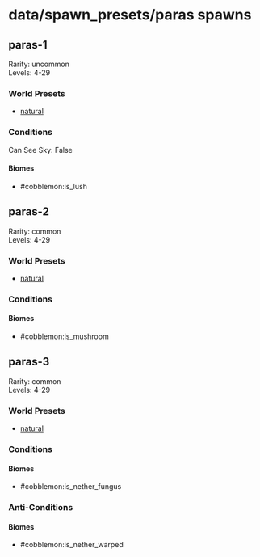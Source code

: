 # data/spawn_presets/paras spawns  
  
## paras-1  
Rarity: uncommon  
Levels: 4-29  
  
### World Presets  
* [natural](/data/world_presets/natural.md)  
  
### Conditions  
Can See Sky: False  
  
#### Biomes  
  * #cobblemon:is_lush
  
  
## paras-2  
Rarity: common  
Levels: 4-29  
  
### World Presets  
* [natural](/data/world_presets/natural.md)  
  
### Conditions  
  
#### Biomes  
  * #cobblemon:is_mushroom
  
  
## paras-3  
Rarity: common  
Levels: 4-29  
  
### World Presets  
* [natural](/data/world_presets/natural.md)  
  
### Conditions  
  
#### Biomes  
  * #cobblemon:is_nether_fungus
  
  
### Anti-Conditions  
  
#### Biomes  
  * #cobblemon:is_nether_warped
  
